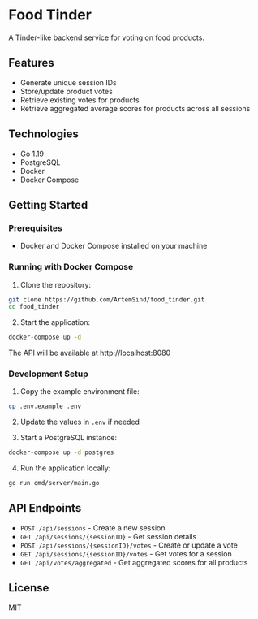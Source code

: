 # Food Tinder

A Tinder-like backend service for voting on food products.

## Features

- Generate unique session IDs
- Store/update product votes
- Retrieve existing votes for products
- Retrieve aggregated average scores for products across all sessions

## Technologies

- Go 1.19
- PostgreSQL
- Docker
- Docker Compose

## Getting Started

### Prerequisites

- Docker and Docker Compose installed on your machine

### Running with Docker Compose

1. Clone the repository:
```bash
git clone https://github.com/ArtemSind/food_tinder.git
cd food_tinder
```

2. Start the application:
```bash
docker-compose up -d
```

The API will be available at http://localhost:8080

### Development Setup

1. Copy the example environment file:
```bash
cp .env.example .env
```

2. Update the values in `.env` if needed

3. Start a PostgreSQL instance:
```bash
docker-compose up -d postgres
```

4. Run the application locally:
```bash
go run cmd/server/main.go
```

## API Endpoints

- `POST /api/sessions` - Create a new session
- `GET /api/sessions/{sessionID}` - Get session details
- `POST /api/sessions/{sessionID}/votes` - Create or update a vote
- `GET /api/sessions/{sessionID}/votes` - Get votes for a session
- `GET /api/votes/aggregated` - Get aggregated scores for all products

## License

MIT 
